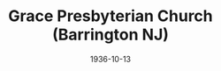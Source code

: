 ---
date: &id001 1936-10-13
end_date: null
location:
  address: null
  city: Barrington
  state: NJ
minister: null
ministers: []
name: Grace Presbyterian Church
names: null
origination_date: *id001
raw_data: "NEW JERSEY\nBarrington\nGrace Presbyterian Church  (October 13, 1936\u2013\
  November 16, 1937)"
received_from: null
states:
- NJ
status:
  active: false
  end_date: 1937-11-16
  reason: null
  received_from: null
  withdrawal_to: null
title: Grace Presbyterian Church (Barrington NJ)
year_established:
- 1936

---